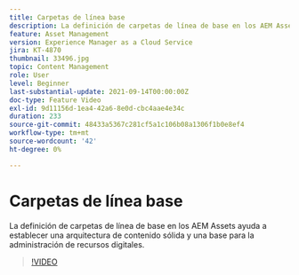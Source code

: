 ```yaml
---
title: Carpetas de línea base
description: La definición de carpetas de línea de base en los AEM Assets ayuda a establecer una arquitectura de contenido sólida y una base para la administración de recursos digitales.
feature: Asset Management
version: Experience Manager as a Cloud Service
jira: KT-4870
thumbnail: 33496.jpg
topic: Content Management
role: User
level: Beginner
last-substantial-update: 2021-09-14T00:00:00Z
doc-type: Feature Video
exl-id: 9d11156d-1ea4-42a6-8e0d-cbc4aae4e34c
duration: 233
source-git-commit: 48433a5367c281cf5a1c106b08a1306f1b0e8ef4
workflow-type: tm+mt
source-wordcount: '42'
ht-degree: 0%

---
```


# Carpetas de línea base

La definición de carpetas de línea de base en los AEM Assets ayuda a establecer una arquitectura de contenido sólida y una base para la administración de recursos digitales.

>[!VIDEO](https://video.tv.adobe.com/v/33496?quality=12&learn=on)

